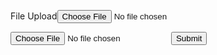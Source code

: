 <span>File Upload<input type="file"
       id="photo" name="photo"
       accept="image/png, image/jpeg"></span>

<form action="Upload.php">
  <input type="file" id="myFile" name="filename">
  <input type="submit">
</form>

